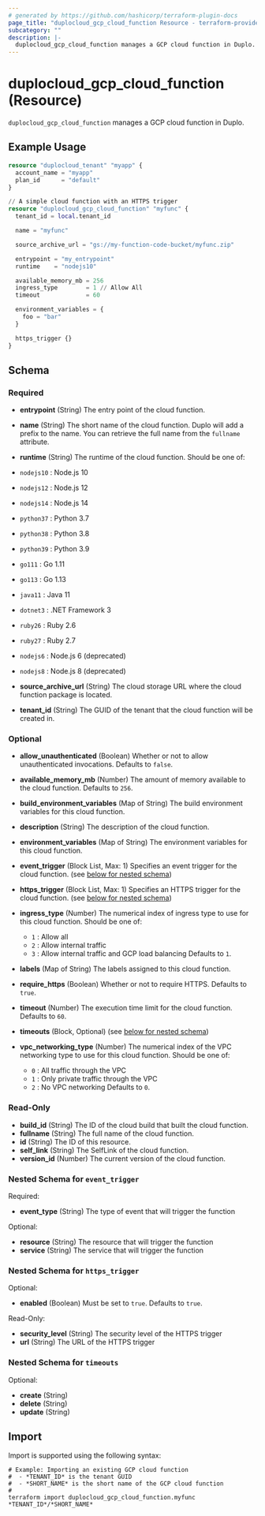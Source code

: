 ```yaml
---
# generated by https://github.com/hashicorp/terraform-plugin-docs
page_title: "duplocloud_gcp_cloud_function Resource - terraform-provider-duplocloud"
subcategory: ""
description: |-
  duplocloud_gcp_cloud_function manages a GCP cloud function in Duplo.
---
```


# duplocloud_gcp_cloud_function (Resource)

`duplocloud_gcp_cloud_function` manages a GCP cloud function in Duplo.

## Example Usage

```terraform
resource "duplocloud_tenant" "myapp" {
  account_name = "myapp"
  plan_id      = "default"
}

// A simple cloud function with an HTTPS trigger
resource "duplocloud_gcp_cloud_function" "myfunc" {
  tenant_id = local.tenant_id

  name = "myfunc"

  source_archive_url = "gs://my-function-code-bucket/myfunc.zip"

  entrypoint = "my_entrypoint"
  runtime    = "nodejs10"

  available_memory_mb = 256
  ingress_type        = 1 // Allow All
  timeout             = 60

  environment_variables = {
    foo = "bar"
  }

  https_trigger {}
}
```

<!-- schema generated by tfplugindocs -->
## Schema

### Required

- **entrypoint** (String) The entry point of the cloud function.
- **name** (String) The short name of the cloud function.  Duplo will add a prefix to the name.  You can retrieve the full name from the `fullname` attribute.
- **runtime** (String) The runtime of the cloud function.
Should be one of:

 - `nodejs10` : Node.js 10
 - `nodejs12` : Node.js 12
 - `nodejs14` : Node.js 14
 - `python37` : Python 3.7
 - `python38` : Python 3.8
 - `python39` : Python 3.9
 - `go111` :    Go 1.11
 - `go113` :    Go 1.13
 - `java11` :   Java 11
 - `dotnet3` :  .NET Framework 3
 - `ruby26` :   Ruby 2.6
 - `ruby27` :   Ruby 2.7
 - `nodejs6` :  Node.js 6 (deprecated)
 - `nodejs8` :  Node.js 8 (deprecated)
- **source_archive_url** (String) The cloud storage URL where the cloud function package is located.
- **tenant_id** (String) The GUID of the tenant that the cloud function will be created in.

### Optional

- **allow_unauthenticated** (Boolean) Whether or not to allow unauthenticated invocations. Defaults to `false`.
- **available_memory_mb** (Number) The amount of memory available to the cloud function. Defaults to `256`.
- **build_environment_variables** (Map of String) The build environment variables for this cloud function.
- **description** (String) The description of the cloud function.
- **environment_variables** (Map of String) The environment variables for this cloud function.
- **event_trigger** (Block List, Max: 1) Specifies an event trigger for the cloud function. (see [below for nested schema](#nestedblock--event_trigger))
- **https_trigger** (Block List, Max: 1) Specifies an HTTPS trigger for the cloud function. (see [below for nested schema](#nestedblock--https_trigger))
- **ingress_type** (Number) The numerical index of ingress type to use for this cloud function.
Should be one of:

   - `1` : Allow all
   - `2` : Allow internal traffic
   - `3` : Allow internal traffic and GCP load balancing
 Defaults to `1`.
- **labels** (Map of String) The labels assigned to this cloud function.
- **require_https** (Boolean) Whether or not to require HTTPS. Defaults to `true`.
- **timeout** (Number) The execution time limit for the cloud function. Defaults to `60`.
- **timeouts** (Block, Optional) (see [below for nested schema](#nestedblock--timeouts))
- **vpc_networking_type** (Number) The numerical index of the VPC networking type to use for this cloud function.
Should be one of:

   - `0` : All traffic through the VPC
   - `1` : Only private traffic through the VPC
   - `2` : No VPC networking
 Defaults to `0`.

### Read-Only

- **build_id** (String) The ID of the cloud build that built the cloud function.
- **fullname** (String) The full name of the cloud function.
- **id** (String) The ID of this resource.
- **self_link** (String) The SelfLink of the cloud function.
- **version_id** (Number) The current version of the cloud function.

<a id="nestedblock--event_trigger"></a>
### Nested Schema for `event_trigger`

Required:

- **event_type** (String) The type of event that will trigger the function

Optional:

- **resource** (String) The resource that will trigger the function
- **service** (String) The service that will trigger the function


<a id="nestedblock--https_trigger"></a>
### Nested Schema for `https_trigger`

Optional:

- **enabled** (Boolean) Must be set to `true`. Defaults to `true`.

Read-Only:

- **security_level** (String) The security level of the HTTPS trigger
- **url** (String) The URL of the HTTPS trigger


<a id="nestedblock--timeouts"></a>
### Nested Schema for `timeouts`

Optional:

- **create** (String)
- **delete** (String)
- **update** (String)

## Import

Import is supported using the following syntax:

```shell
# Example: Importing an existing GCP cloud function
#  - *TENANT_ID* is the tenant GUID
#  - *SHORT_NAME* is the short name of the GCP cloud function
#
terraform import duplocloud_gcp_cloud_function.myfunc *TENANT_ID*/*SHORT_NAME*
```
